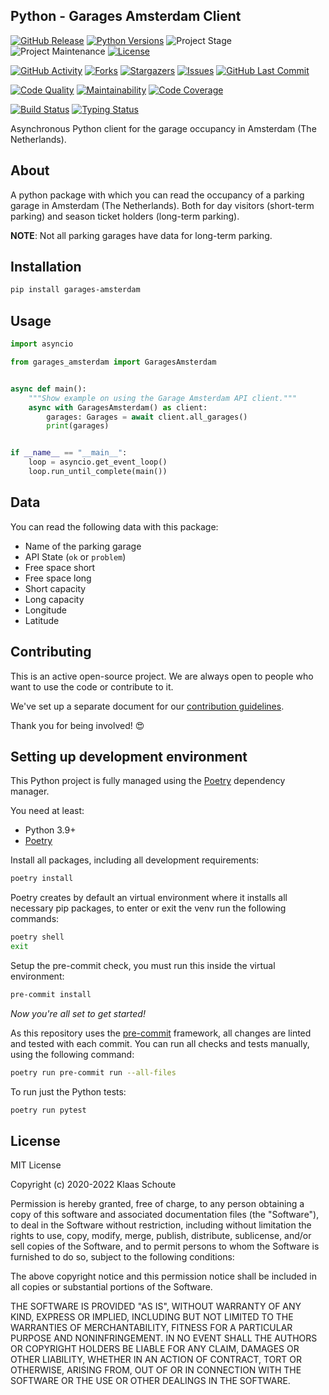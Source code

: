 ## Python - Garages Amsterdam Client

<!-- PROJECT SHIELDS -->
[![GitHub Release][releases-shield]][releases]
[![Python Versions][python-versions-shield]][pypi]
![Project Stage][project-stage-shield]
![Project Maintenance][maintenance-shield]
[![License][license-shield]](LICENSE)

[![GitHub Activity][commits-shield]][commits-url]
[![Forks][forks-shield]][forks-url]
[![Stargazers][stars-shield]][stars-url]
[![Issues][issues-shield]][issues-url]
[![GitHub Last Commit][last-commit-shield]][commits-url]

[![Code Quality][code-quality-shield]][code-quality]
[![Maintainability][maintainability-shield]][maintainability-url]
[![Code Coverage][codecov-shield]][codecov-url]

[![Build Status][build-shield]][build-url]
[![Typing Status][typing-shield]][typing-url]

Asynchronous Python client for the garage occupancy in Amsterdam (The Netherlands).

## About

A python package with which you can read the occupancy of a parking garage in Amsterdam (The Netherlands). Both for day visitors (short-term parking) and season ticket holders (long-term parking).

**NOTE**: Not all parking garages have data for long-term parking.

## Installation

```bash
pip install garages-amsterdam
```

## Usage

```python
import asyncio

from garages_amsterdam import GaragesAmsterdam


async def main():
    """Show example on using the Garage Amsterdam API client."""
    async with GaragesAmsterdam() as client:
        garages: Garages = await client.all_garages()
        print(garages)


if __name__ == "__main__":
    loop = asyncio.get_event_loop()
    loop.run_until_complete(main())
```

## Data

You can read the following data with this package:

- Name of the parking garage
- API State (`ok` or `problem`)
- Free space short
- Free space long
- Short capacity
- Long capacity
- Longitude
- Latitude

## Contributing

This is an active open-source project. We are always open to people who want to
use the code or contribute to it.

We've set up a separate document for our
[contribution guidelines](CONTRIBUTING.md).

Thank you for being involved! :heart_eyes:

## Setting up development environment

This Python project is fully managed using the [Poetry][poetry] dependency
manager.

You need at least:

- Python 3.9+
- [Poetry][poetry-install]

Install all packages, including all development requirements:

```bash
poetry install
```

Poetry creates by default an virtual environment where it installs all
necessary pip packages, to enter or exit the venv run the following commands:

```bash
poetry shell
exit
```

Setup the pre-commit check, you must run this inside the virtual environment:

```bash
pre-commit install
```

*Now you're all set to get started!*

As this repository uses the [pre-commit][pre-commit] framework, all changes
are linted and tested with each commit. You can run all checks and tests
manually, using the following command:

```bash
poetry run pre-commit run --all-files
```

To run just the Python tests:

```bash
poetry run pytest
```

## License

MIT License

Copyright (c) 2020-2022 Klaas Schoute

Permission is hereby granted, free of charge, to any person obtaining a copy
of this software and associated documentation files (the "Software"), to deal
in the Software without restriction, including without limitation the rights
to use, copy, modify, merge, publish, distribute, sublicense, and/or sell
copies of the Software, and to permit persons to whom the Software is
furnished to do so, subject to the following conditions:

The above copyright notice and this permission notice shall be included in all
copies or substantial portions of the Software.

THE SOFTWARE IS PROVIDED "AS IS", WITHOUT WARRANTY OF ANY KIND, EXPRESS OR
IMPLIED, INCLUDING BUT NOT LIMITED TO THE WARRANTIES OF MERCHANTABILITY,
FITNESS FOR A PARTICULAR PURPOSE AND NONINFRINGEMENT. IN NO EVENT SHALL THE
AUTHORS OR COPYRIGHT HOLDERS BE LIABLE FOR ANY CLAIM, DAMAGES OR OTHER
LIABILITY, WHETHER IN AN ACTION OF CONTRACT, TORT OR OTHERWISE, ARISING FROM,
OUT OF OR IN CONNECTION WITH THE SOFTWARE OR THE USE OR OTHER DEALINGS IN THE
SOFTWARE.

<!-- MARKDOWN LINKS & IMAGES -->
[build-shield]: https://github.com/klaasnicolaas/python-garages-amsterdam/actions/workflows/tests.yaml/badge.svg
[build-url]: https://github.com/klaasnicolaas/python-garages-amsterdam/actions/workflows/tests.yaml
[code-quality-shield]: https://img.shields.io/lgtm/grade/python/g/klaasnicolaas/python-garages-amsterdam.svg?logo=lgtm&logoWidth=18
[code-quality]: https://lgtm.com/projects/g/klaasnicolaas/python-garages-amsterdam/context:python
[commits-shield]: https://img.shields.io/github/commit-activity/y/klaasnicolaas/python-garages-amsterdam.svg
[commits-url]: https://github.com/klaasnicolaas/python-garages-amsterdam/commits/main
[codecov-shield]: https://codecov.io/gh/klaasnicolaas/python-garages-amsterdam/branch/main/graph/badge.svg?token=F6CE1S25NV
[codecov-url]: https://codecov.io/gh/klaasnicolaas/python-garages-amsterdam
[forks-shield]: https://img.shields.io/github/forks/klaasnicolaas/python-garages-amsterdam.svg
[forks-url]: https://github.com/klaasnicolaas/python-garages-amsterdam/network/members
[issues-shield]: https://img.shields.io/github/issues/klaasnicolaas/python-garages-amsterdam.svg
[issues-url]: https://github.com/klaasnicolaas/python-garages-amsterdam/issues
[license-shield]: https://img.shields.io/github/license/klaasnicolaas/python-garages-amsterdam.svg
[last-commit-shield]: https://img.shields.io/github/last-commit/klaasnicolaas/python-garages-amsterdam.svg
[maintenance-shield]: https://img.shields.io/maintenance/yes/2022.svg
[maintainability-shield]: https://api.codeclimate.com/v1/badges/72d6baa9151bb0b0cfdf/maintainability
[maintainability-url]: https://codeclimate.com/github/klaasnicolaas/python-garages-amsterdam/maintainability
[project-stage-shield]: https://img.shields.io/badge/project%20stage-experimental-yellow.svg
[pypi]: https://pypi.org/project/garages-amsterdam/
[python-versions-shield]: https://img.shields.io/pypi/pyversions/garages-amsterdam
[typing-shield]: https://github.com/klaasnicolaas/python-garages-amsterdam/actions/workflows/typing.yaml/badge.svg
[typing-url]: https://github.com/klaasnicolaas/python-garages-amsterdam/actions/workflows/typing.yaml
[releases-shield]: https://img.shields.io/github/release/klaasnicolaas/python-garages-amsterdam.svg
[releases]: https://github.com/klaasnicolaas/python-garages-amsterdam/releases
[stars-shield]: https://img.shields.io/github/stars/klaasnicolaas/python-garages-amsterdam.svg
[stars-url]: https://github.com/klaasnicolaas/python-garages-amsterdam/stargazers

[poetry-install]: https://python-poetry.org/docs/#installation
[poetry]: https://python-poetry.org
[pre-commit]: https://pre-commit.com
